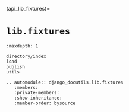 (api_lib_fixtures)=

# `lib.fixtures`

```{toctree}
:maxdepth: 1

directory/index
load
publish
utils
```

```{eval-rst}
.. automodule:: django_docutils.lib.fixtures
   :members:
   :private-members:
   :show-inheritance:
   :member-order: bysource
```
